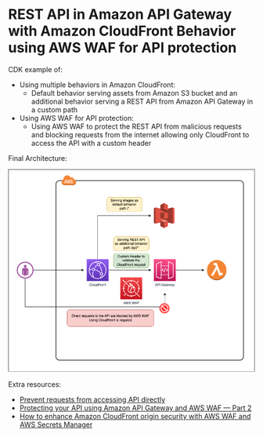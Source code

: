 # REST API in Amazon API Gateway with Amazon CloudFront Behavior using AWS WAF for API protection

CDK example of:

- Using multiple behaviors in Amazon CloudFront:
  - Default behavior serving assets from Amazon S3 bucket and an additional behavior serving a REST API from Amazon API Gateway in a custom path
- Using AWS WAF for API protection:
  - Using AWS WAF to protect the REST API from malicious requests and blocking requests from the internet allowing only CloudFront to access the API with a custom header

Final Architecture:

![](./docs/final-architecture.png)

Extra resources:

- [Prevent requests from accessing API directly](https://www.wellarchitectedlabs.com/security/300_labs/300_multilayered_api_security_with_cognito_and_waf/3_prevent_requests_from_accessing_api_directly/)
- [Protecting your API using Amazon API Gateway and AWS WAF — Part 2](https://aws.amazon.com/blogs/compute/protecting-your-api-using-amazon-api-gateway-and-aws-waf-part-2/)
- [How to enhance Amazon CloudFront origin security with AWS WAF and AWS Secrets Manager](https://aws.amazon.com/blogs/security/how-to-enhance-amazon-cloudfront-origin-security-with-aws-waf-and-aws-secrets-manager/)
